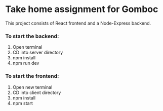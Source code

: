 # Take home assignment for Gomboc 

This project consists of React frontend and a Node-Express backend.

### To start the backend:
1. Open terminal 
2. CD into server directory
3. npm install
4. npm run dev

### To start the frontend:
1. Open new terminal 
2. CD into client directory
3. npm install
4. npm start
